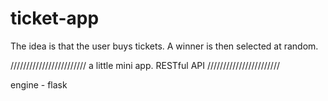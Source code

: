 # ticket-app

The idea is that the user buys tickets. A winner is then selected at random.

////////////////////////
a little mini app. 
RESTful API
///////////////////////

engine - flask